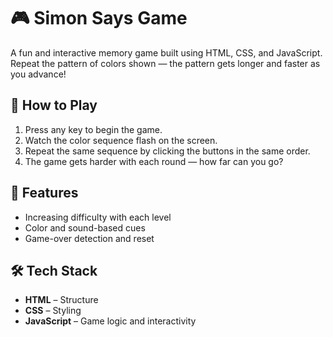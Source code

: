 # 🎮 Simon Says Game

A fun and interactive memory game built using HTML, CSS, and JavaScript.  
Repeat the pattern of colors shown — the pattern gets longer and faster as you advance!

## 🧠 How to Play

1. Press any key to begin the game.
2. Watch the color sequence flash on the screen.
3. Repeat the same sequence by clicking the buttons in the same order.
4. The game gets harder with each round — how far can you go?

## 🚀 Features

- Increasing difficulty with each level
- Color and sound-based cues
- Game-over detection and reset


## 🛠️ Tech Stack

- **HTML** – Structure
- **CSS** – Styling
- **JavaScript** – Game logic and interactivity



